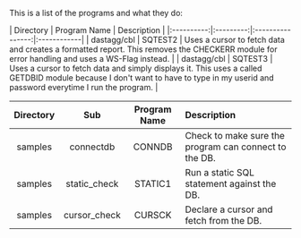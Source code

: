 This is a list of the programs and what they do:

| Directory | Program Name     | Description |
|:----------:|:---------:|:----------------:|:------------|
| dastagg/cbl | SQTEST2 | Uses a cursor to fetch data and creates a formatted report. This removes the CHECKERR module for error handling and uses a WS-Flag instead. |
| dastagg/cbl | SQTEST3 | Uses a cursor to fetch data and simply displays it. This uses a called GETDBID module because I don't want to have to type in my userid and password everytime I run the program. |



| Directory | Sub        | Program Name     | Description |
|:----------:|:---------:|:----------------:|:------------|
| samples   | connectdb | CONNDB | Check to make sure the program can connect to the DB. |
| samples | static_check | STATIC1 | Run a static SQL statement against the DB. |
| samples | cursor_check | CURSCK | Declare a cursor and fetch from the DB. |
